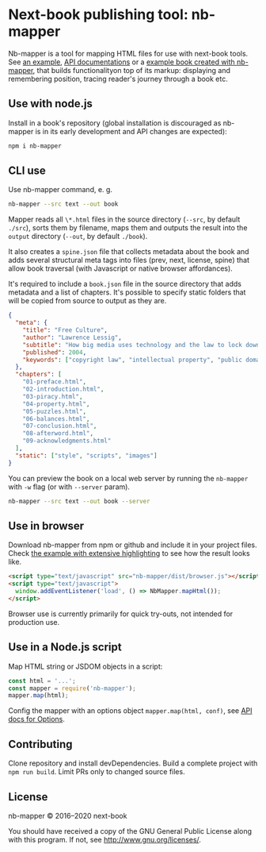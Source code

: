 # Next-book publishing tool: nb-mapper

Nb-mapper is a tool for mapping HTML files for use with next-book tools. See [an example][example], [API documentations][api] or a [example book created with nb-mapper][fc], that builds functionalityon top of its markup: displaying and remembering position, tracing reader's journey through a book etc.


## Use with node.js

Install in a book's repository (global installation is discouraged as nb-mapper is in its early development and API changes are expected):

```sh
npm i nb-mapper
```


## CLI use

Use nb-mapper command, e. g.

```sh
nb-mapper --src text --out book
```

Mapper reads all `\*.html` files in the source directory (`--src`, by default `./src`), sorts them by filename, maps them and outputs the result into the `output` directory (`--out`, by default `./book`).

It also creates a `spine.json` file that collects metadata about the book and adds several structural meta tags into files (prev, next, license, spine) that allow book traversal (with Javascript or native browser affordances).

It's required to include a `book.json` file in the source directory that adds metadata and a list of chapters. It's possible to specify static folders that will be copied from source to output as they are.

```json
{
  "meta": {
    "title": "Free Culture",
    "author": "Lawrence Lessig",
    "subtitle": "How big media uses technology and the law to lock down culture and control creativity",
    "published": 2004,
    "keywords": ["copyright law", "intellectual property", "public domain", "web", "Napster"]
  },
  "chapters": [
	"01-preface.html",
	"02-introduction.html",
	"03-piracy.html",
	"04-property.html",
	"05-puzzles.html",
	"06-balances.html",
	"07-conclusion.html",
	"08-afterword.html",
	"09-acknowledgments.html"
  ],
  "static": ["style", "scripts", "images"]
}
```

You can preview the book on a local web server by running the `nb-mapper` with `-w` flag (or with `--server` param).

```sh
nb-mapper --src text --out book --server
```


## Use in browser

Download nb-mapper from npm or github and include it in your project files. Check [the example with extensive highlighting][example] to see how the result looks like.

```html
<script type="text/javascript" src="nb-mapper/dist/browser.js"></script>
<script type="text/javascript">
  window.addEventListener('load', () => NbMapper.mapHtml());
</script>
```

Browser use is currently primarily for quick try-outs, not intended for production use. 


## Use in a Node.js script 

Map HTML string or JSDOM objects in a script:

```js
const html = '...';
const mapper = require('nb-mapper');
mapper.map(html);
```

Config the mapper with an options object `mapper.map(html, conf)`, see [API docs for Options][options].


## Contributing

Clone repository and install devDependencies. Build a complete project with `npm run build`. Limit PRs only to changed source files.

[fc]: https://github.com/next-book/free-culture/
[example]: http://next-book.github.io/nb-mapper/
[api]: http://next-book.github.io/nb-mapper/api
[options]: http://next-book.github.io/nb-mapper/api/#options

## License

nb-mapper &copy; 2016–2020 next-book

You should have received a copy of the GNU General Public License along with this program. If not, see http://www.gnu.org/licenses/.
